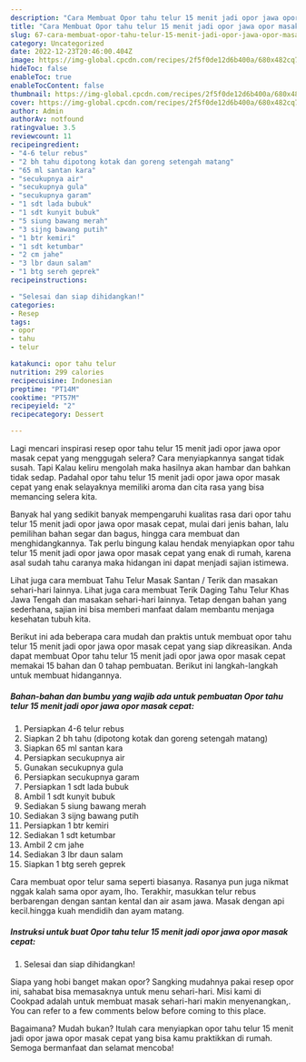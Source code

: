 ```yaml
---
description: "Cara Membuat Opor tahu telur 15 menit jadi opor jawa opor masak cepat yang Lezat"
title: "Cara Membuat Opor tahu telur 15 menit jadi opor jawa opor masak cepat yang Lezat"
slug: 67-cara-membuat-opor-tahu-telur-15-menit-jadi-opor-jawa-opor-masak-cepat-yang-lezat
category: Uncategorized
date: 2022-12-23T20:46:00.404Z
image: https://img-global.cpcdn.com/recipes/2f5f0de12d6b400a/680x482cq70/opor-tahu-telur-15-menit-jadi-opor-jawa-opor-masak-cepat-foto-resep-utama.jpg
hideToc: false
enableToc: true
enableTocContent: false
thumbnail: https://img-global.cpcdn.com/recipes/2f5f0de12d6b400a/680x482cq70/opor-tahu-telur-15-menit-jadi-opor-jawa-opor-masak-cepat-foto-resep-utama.jpg
cover: https://img-global.cpcdn.com/recipes/2f5f0de12d6b400a/680x482cq70/opor-tahu-telur-15-menit-jadi-opor-jawa-opor-masak-cepat-foto-resep-utama.jpg
author: Admin
authorAv: notfound
ratingvalue: 3.5
reviewcount: 11
recipeingredient:
- "4-6 telur rebus"
- "2 bh tahu dipotong kotak dan goreng setengah matang"
- "65 ml santan kara"
- "secukupnya air"
- "secukupnya gula"
- "secukupnya garam"
- "1 sdt lada bubuk"
- "1 sdt kunyit bubuk"
- "5 siung bawang merah"
- "3 sijng bawang putih"
- "1 btr kemiri"
- "1 sdt ketumbar"
- "2 cm jahe"
- "3 lbr daun salam"
- "1 btg sereh geprek"
recipeinstructions:

- "Selesai dan siap dihidangkan!"
categories:
- Resep
tags:
- opor
- tahu
- telur

katakunci: opor tahu telur 
nutrition: 299 calories
recipecuisine: Indonesian
preptime: "PT14M"
cooktime: "PT57M"
recipeyield: "2"
recipecategory: Dessert

---
```



Lagi mencari inspirasi resep opor tahu telur 15 menit jadi opor jawa opor masak cepat yang menggugah selera? Cara menyiapkannya sangat tidak susah. Tapi Kalau keliru mengolah maka hasilnya akan hambar dan bahkan tidak sedap. Padahal opor tahu telur 15 menit jadi opor jawa opor masak cepat yang enak selayaknya memiliki aroma dan cita rasa yang bisa memancing selera kita.


Banyak hal yang sedikit banyak mempengaruhi kualitas rasa dari opor tahu telur 15 menit jadi opor jawa opor masak cepat, mulai dari jenis bahan, lalu pemilihan bahan segar dan bagus, hingga cara membuat dan menghidangkannya. Tak perlu bingung kalau hendak menyiapkan opor tahu telur 15 menit jadi opor jawa opor masak cepat yang enak di rumah, karena asal sudah tahu caranya maka hidangan ini dapat menjadi sajian istimewa.

Lihat juga cara membuat Tahu Telur Masak Santan / Terik dan masakan sehari-hari lainnya. Lihat juga cara membuat Terik Daging Tahu Telur Khas Jawa Tengah dan masakan sehari-hari lainnya. Tetap dengan bahan yang sederhana, sajian ini bisa memberi manfaat dalam membantu menjaga kesehatan tubuh kita.


Berikut ini ada beberapa cara mudah dan praktis untuk membuat opor tahu telur 15 menit jadi opor jawa opor masak cepat yang siap dikreasikan. Anda dapat membuat Opor tahu telur 15 menit jadi opor jawa opor masak cepat memakai 15 bahan dan 0 tahap pembuatan. Berikut ini langkah-langkah untuk membuat hidangannya.

<!--inarticleads1-->

##### Bahan-bahan dan bumbu yang wajib ada untuk pembuatan Opor tahu telur 15 menit jadi opor jawa opor masak cepat:

1. Persiapkan 4-6 telur rebus
1. Siapkan 2 bh tahu (dipotong kotak dan goreng setengah matang)
1. Siapkan 65 ml santan kara
1. Persiapkan secukupnya air
1. Gunakan secukupnya gula
1. Persiapkan secukupnya garam
1. Persiapkan 1 sdt lada bubuk
1. Ambil 1 sdt kunyit bubuk
1. Sediakan 5 siung bawang merah
1. Sediakan 3 sijng bawang putih
1. Persiapkan 1 btr kemiri
1. Sediakan 1 sdt ketumbar
1. Ambil 2 cm jahe
1. Sediakan 3 lbr daun salam
1. Siapkan 1 btg sereh geprek


Cara membuat opor telur sama seperti biasanya. Rasanya pun juga nikmat nggak kalah sama opor ayam, lho. Terakhir, masukkan telur rebus berbarengan dengan santan kental dan air asam jawa. Masak dengan api kecil.hingga kuah mendidih dan ayam matang. 

<!--inarticleads2-->

##### Instruksi untuk buat Opor tahu telur 15 menit jadi opor jawa opor masak cepat:


1. Selesai dan siap dihidangkan!

Siapa yang hobi banget makan opor? Sangking mudahnya pakai resep opor ini, sahabat bisa memasaknya untuk menu sehari-hari. Misi kami di Cookpad adalah untuk membuat masak sehari-hari makin menyenangkan,. You can refer to a few comments below before coming to this place. 

Bagaimana? Mudah bukan? Itulah cara menyiapkan opor tahu telur 15 menit jadi opor jawa opor masak cepat yang bisa kamu praktikkan di rumah. Semoga bermanfaat dan selamat mencoba!
